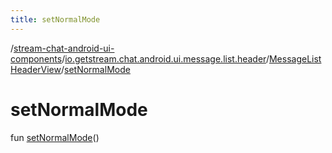 ```yaml
---
title: setNormalMode
---
```

/[stream-chat-android-ui-components](../../index.md)/[io.getstream.chat.android.ui.message.list.header](../index.md)/[MessageListHeaderView](index.md)/[setNormalMode](setNormalMode.md)  
  
  
  
# setNormalMode  
fun [setNormalMode](setNormalMode.md)()

